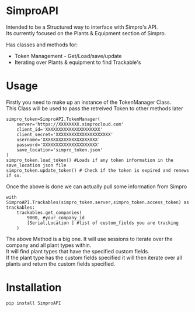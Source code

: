 # SimproAPI
Intended to be a Structured way to interface with Simpro's API.\
Its currently focused on the Plants & Equipment section of Simpro.

Has classes and methods for:
* Token Management - Get/Load/save/update
* Iterating over Plants & equipment to find Trackable's

# Usage
Firstly you need to make up an instance of the TokenManager Class.\
This Class will be used to pass the retreived Token to other methods later
~~~
simpro_token=SimproAPI.TokenManager(
	server='https://XXXXXXXX.simprocloud.com'
	client_id='XXXXXXXXXXXXXXXXXXXXX'
	client_secret='XXXXXXXXXXXXXXXXXXXXX'
	username='XXXXXXXXXXXXXXXXXXXXX'
	password='XXXXXXXXXXXXXXXXXXXXX'
	save_location='simpro_token.json'
)
simpro_token.load_token() #Loads if any token information in the save_location json file
simpro_token.update_token() # Check if the token is expired and renews if so.
~~~
Once the above is done we can actually pull some information from Simpro
~~~
with SimproAPI.Trackables(simpro_token.server,simpro_token.access_token) as trackables:
    trackables.get_companies(
        9000, #your_company_id
        [Serial,Location ] #list of custom_fields you are tracking
    )
~~~
The above Method is a big one. It will use sessions to iterate over the company and all plant types within.\
It will find plant types that have the specified custom fields.\
If the plant type has the custom fields specified it will then iterate over all plants and return the custom fields specified.

# Installation
~~~
pip install SimproAPI
~~~
